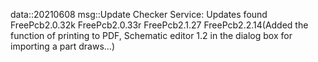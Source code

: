 data::20210608
msg::Update Checker Service:
Updates found
FreePcb2.0.32k
FreePcb2.0.33r
FreePcb2.1.27
FreePcb2.2.14(Added the function of printing to PDF, Schematic editor 1.2 in the dialog box for importing a part draws...)
